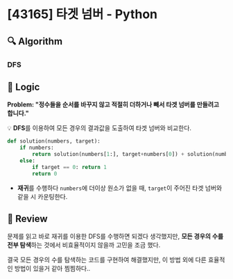 # [43165] 타겟 넘버 - Python

## :mag: Algorithm

### DFS

## :round_pushpin: Logic

**Problem: "정수들을 순서를 바꾸지 않고 적절히 더하거나 빼서 타겟 넘버를 만들려고 합니다."**

💡 **DFS**를 이용하여 모든 경우의 결과값을 도출하여 타겟 넘버와 비교한다.

```python
def solution(numbers, target):
    if numbers:
        return solution(numbers[1:], target+numbers[0]) + solution(numbers[1:], target-numbers[0])
    else:
        if target == 0: return 1
        return 0
```

- **재귀**를 수행하다 `numbers`에 더이상 원소가 없을 때, `target`이 주어진 타겟 넘버와 같을 시 카운팅한다.

## :memo: Review

문제를 읽고 바로 재귀를 이용한 DFS를 수행하면 되겠다 생각했지만, **모든 경우의 수를 전부 탐색**하는 것에서 비효율적이지 않을까 고민을 조금 했다.

결국 모든 경우의 수를 탐색하는 코드를 구현하여 해결했지만, 이 방법 외에 다른 효율적인 방법이 있을거 같아 찜찜하다..
